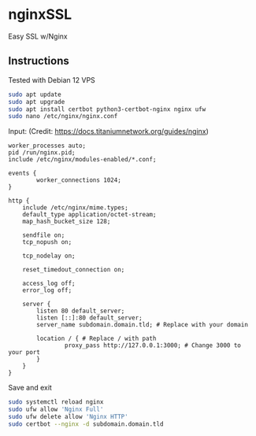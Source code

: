 # nginxSSL
Easy SSL w/Nginx

## Instructions
Tested with Debian 12 VPS
```sh
sudo apt update
sudo apt upgrade
sudo apt install certbot python3-certbot-nginx nginx ufw
sudo nano /etc/nginx/nginx.conf
```
Input: (Credit: https://docs.titaniumnetwork.org/guides/nginx)
```nginx
worker_processes auto;
pid /run/nginx.pid;
include /etc/nginx/modules-enabled/*.conf;

events {
        worker_connections 1024;
}

http {
    include /etc/nginx/mime.types;
    default_type application/octet-stream;
    map_hash_bucket_size 128;

    sendfile on;
    tcp_nopush on;

    tcp_nodelay on;

    reset_timedout_connection on;

    access_log off;
    error_log off;

    server {
        listen 80 default_server;
        listen [::]:80 default_server;
        server_name subdomain.domain.tld; # Replace with your domain

        location / { # Replace / with path
                proxy_pass http://127.0.0.1:3000; # Change 3000 to your port
        }
    }
}
```
Save and exit
```sh
sudo systemctl reload nginx
sudo ufw allow 'Nginx Full'
sudo ufw delete allow 'Nginx HTTP'
sudo certbot --nginx -d subdomain.domain.tld
```
